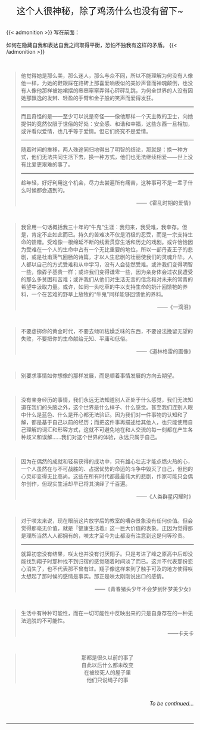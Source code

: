 # 


</br>

<div style="text-align:center"><font size="5">这个人很神秘，除了鸡汤什么也没有留下~</font></div>

</br>

{{< admonition >}}
写在前面：

如何在隐藏自我和表达自我之间取得平衡，恐怕不独我有这样的矛盾。
{{< /admonition >}}

</br>

> 他觉得她是那么美，那么迷人，那么与众不同，所以不能理解为何没有人像他一样，为她的鞋跟踩在路砖上那喜爱响板似的美妙声音而神魂颠倒，也没有人像他那样被她裙摆的窸窸窣窣弄得心砰砰乱跳，为何全世界的人没有因她那飘逸的发辫、轻盈的手臂和金子般的笑声而爱得发狂。
>
> ---
>
> 而且奇怪的是——至少可以说是奇怪——像他那样一个天主教的卫士，向她提供的竟然仅限于世俗的好处：安全感、和谐和幸福，这些东西一旦相加，或许看似爱情，也几乎等于爱情。但它们终究不是爱情。
>
> ---
>
> 随着时间的推移，两人殊途同归地得出了明智的结论，那就是：换一种方式，他们无法共同生活下去，换一种方式，他们也无法继续相爱——世上没有比爱更艰难的事了。
>
> ---
>
> 趁年轻，好好利用这个机会，尽力去尝遍所有痛苦，这种事可不是一辈子什么时候都会遇到的。
>
> <p style="text-align:right">——《霍乱时期的爱情》

</br>


> 我曾用一句话概括我三十年的“牛鬼”生涯：我归来，我受难，我幸存。但是，肯定不止如此而已。持久的苦难决不仅是消极的忍受，而是一宗支持生命的馈赠。受难像一根绵延不断的线索贯穿生活和历史的戏剧。或许恰恰因为受难在一个人的生命中占有一个无比重要的地位，所以一部丹麦王子的悲剧，或是杜甫荡气回肠的诗篇，才以人生悲剧的壮丽使我们的灵魂升华。人人都以自己的方式受难和从中学习，没有人会徒然受难。或许我们变得明智一些，像孬子基贵一样；或许我们变得谦卑一些，因为亲身体会过农民遭受的那么多贫困和苦难；或许我们从他们对生活无言的信念和对未来的常青的希望中汲取力量。或许，如同一头吃草的牛以支持生命的奶汁回馈牠的养料，一个在苦难的野草上放牧的“牛鬼”同样能够回馈他的养料。
>
> <p style="text-align:right">——《一滴泪》

</br>

> 不要虚掷你的黄金时代，不要去倾听枯燥乏味的东西，不要设法挽留无望的失败，不要把你的生命献给无知、平庸和低俗。
>
> <p style="text-align:right">——《道林格雷的画像》

</br>

> 别要求事情如你想像的那样发展，而是顺着事情发展的方向去期望。

</br>

> 没有亲身经历的事情，我们永远无法知道别人正处于什么感觉，我们无法知道在我们的头脑之外，这个世界是什么样子、什么感觉。甚至我们连别人眼中什么是蓝色、什么是开心都无法验证。因为我们对一件事物的认知和了解，都是基于自己以前的经历；而把这件事再描述给其他人，也只能使用自己理解的词汇和形容方式，这就不可避免地在和人交流的每一刻都在产生各种歧义和误解……我们对这个世界的体验，永远只属于自己。

</br>

> 因为在偶然的成就和轻易获得的成功中，只有雄心壮志才能点燃火热的心，一个人虽然在与不可战胜的、占据优势的命运的斗争中毁灭了自己，但他的心灵却变得无比高尚。这些在所有时代都最最伟大的悲剧，作家可能只会偶尔创作，但现实生活却早已将其演绎了千百遍。
>
> <p style="text-align:right">——《人类群星闪耀时》

</br>

> 对于咲太来说，现在眼前这片放学后的教室的嘈杂景象没有任何价值。但会觉得那毫无价值，就是『健康生活着』这一巨大价值的表象。正因为觉得那是理所当然人人都拥有的，咲太才至今为止都没有注意到这是何等珍贵。
>
> ---
>
> 就算初恋没有结果，咲太也并没有讨厌翔子。只是考进了峰之原高中后却没能找到翔子时那种找不到归宿的感觉随着时间淡了而已。这并不代表那份恋心消失了，也不代表那不曾有过。翔子像这样来到了触手可及的地方使得咲太想起了那时候的感情是事实。那正是咲太刚刚说出口的感情。
>
> <p style="text-align:right">——《青春猪头少年不会梦到怀梦美少女》

</br>

> 生活中有种种可能性，而在一切可能性中反映出来的只是自身存在的一种无法逃脱的不可能性。
>
> <p style="text-align:right">——卡夫卡

</br>

> <div style="text-align:center">那都是很久以前的事了
>
> <div style="text-align:center">自此以后什么都未改变
>
> <div style="text-align:center">在被绞死人的屋子里
>
> <div style="text-align:center">他们只说绳子的事

</br>

<p style="text-align:right"><i>To be continued...</i></p>

</br>

***
